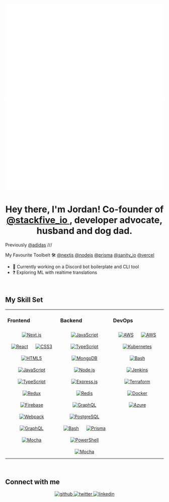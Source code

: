 <div align="center">
  <img src="https://raw.githubusercontent.com/jordan-mcrae/github-stats/master/generated/overview.svg#gh-dark-mode-only" />
  <img src="https://raw.githubusercontent.com/jordan-mcrae/github-stats/master/generated/languages.svg#gh-dark-mode-only" />
</div>
  

# <div align="center">Hey there, I'm Jordan! Co-founder of [@stackfive_io ](https://stackfive.io), developer advocate, husband and dog dad.

Previously [@adidas](https://github.com/adidas) ///

My Favourite Toolbelt 🛠
[@nextjs](https://nextjs.org/) 
[@nodejs](https://nodejs.org/en/)
[@prisma](prisma.io)
[@sanity_io](https://sanity.io/)
[@vercel](https://vercel.com/)</div>  

- 🔭 Currently working on a Discord bot boilerplate and CLI tool  
- ❓ Exploring ML with realtime translations  

<br/>  

## My Skill Set  
<table><tr><td valign="top" width="33%">

### Frontend  
<div align="center">
  <a href="https://nextjs.org/" target="_blank"><img style="margin: 10px"
    src="https://assets.vercel.com/image/upload/v1607554385/repositories/next-js/next-logo.png" alt="Next.js" height="50" /></a>
  <a href="https://reactjs.org/" target="_blank"><img style="margin: 10px"
      src="https://profilinator.rishav.dev/skills-assets/react-original-wordmark.svg" alt="React" height="50" /></a>
  <a href="https://www.w3schools.com/css/" target="_blank"><img style="margin: 10px"
      src="https://profilinator.rishav.dev/skills-assets/css3-original-wordmark.svg" alt="CSS3" height="50" /></a>
  <a href="https://en.wikipedia.org/wiki/HTML5" target="_blank"><img style="margin: 10px"
      src="https://profilinator.rishav.dev/skills-assets/html5-original-wordmark.svg" alt="HTML5" height="50" /></a>
  <a href="https://www.javascript.com/" target="_blank"><img style="margin: 10px"
      src="https://profilinator.rishav.dev/skills-assets/javascript-original.svg" alt="JavaScript" height="50" /></a>
  <a href="https://www.typescriptlang.org/" target="_blank"><img style="margin: 10px"
      src="https://profilinator.rishav.dev/skills-assets/typescript-original.svg" alt="TypeScript" height="50" /></a>
  <a href="https://redux.js.org/" target="_blank"><img style="margin: 10px"
      src="https://profilinator.rishav.dev/skills-assets/redux-original.svg" alt="Redux" height="50" /></a>
  <a href="https://firebase.google.com/" target="_blank"><img style="margin: 10px"
      src="https://profilinator.rishav.dev/skills-assets/firebase.png" alt="Firebase" height="50" /></a>
  <a href="https://webpack.js.org/" target="_blank"><img style="margin: 10px"
      src="https://profilinator.rishav.dev/skills-assets/webpack-original.svg" alt="Webpack" height="50" /></a>
  <a href="https://graphql.org/" target="_blank"><img style="margin: 10px"
      src="https://profilinator.rishav.dev/skills-assets/graphql.png" alt="GraphQL" height="50" /></a>
  <a href="https://mochajs.org/" target="_blank"><img style="margin: 10px"
      src="https://profilinator.rishav.dev/skills-assets/mocha.png" alt="Mocha" height="50" /></a>
</div>

</td><td valign="top" width="33%">

### Backend  
<div align="center">
  <a href="https://www.javascript.com/" target="_blank"><img style="margin: 10px"
      src="https://profilinator.rishav.dev/skills-assets/javascript-original.svg" alt="JavaScript" height="50" /></a>
  <a href="https://www.typescriptlang.org/" target="_blank"><img style="margin: 10px"
      src="https://profilinator.rishav.dev/skills-assets/typescript-original.svg" alt="TypeScript" height="50" /></a>
  <a href="https://www.mongodb.com/" target="_blank"><img style="margin: 10px"
      src="https://profilinator.rishav.dev/skills-assets/mongodb-original-wordmark.svg" alt="MongoDB" height="50" /></a>
  <a href="https://nodejs.org/" target="_blank"><img style="margin: 10px"
      src="https://profilinator.rishav.dev/skills-assets/nodejs-original-wordmark.svg" alt="Node.js" height="50" /></a>
  <a href="https://expressjs.com/" target="_blank"><img style="margin: 10px"
      src="https://profilinator.rishav.dev/skills-assets/express-original-wordmark.svg" alt="Express.js"
      height="50" /></a>
  <a href="https://redis.io/" target="_blank"><img style="margin: 10px"
      src="https://profilinator.rishav.dev/skills-assets/redis-original-wordmark.svg" alt="Redis" height="50" /></a>
  <a href="https://graphql.org/" target="_blank"><img style="margin: 10px"
      src="https://profilinator.rishav.dev/skills-assets/graphql.png" alt="GraphQL" height="50" /></a>
  <a href="https://www.postgresql.org/" target="_blank"><img style="margin: 10px"
      src="https://profilinator.rishav.dev/skills-assets/postgresql-original-wordmark.svg" alt="PostgreSQL"
      height="50" /></a>
  <a href="https://www.gnu.org/software/bash/" target="_blank"><img style="margin: 10px"
      src="https://profilinator.rishav.dev/skills-assets/gnu_bash-icon.svg" alt="Bash" height="50" /></a>
  <a href="https://www.prisma.io/" target="_blank"><img style="margin: 10px"
      src="https://profilinator.rishav.dev/skills-assets/prisma.png" alt="Prisma" height="50" /></a>
  <a href="https://docs.microsoft.com/en-us/powershell/" target="_blank"><img style="margin: 10px"
      src="https://profilinator.rishav.dev/skills-assets/powershell.png" alt="PowerShell" height="50" /></a>
  <a href="https://mochajs.org/" target="_blank"><img style="margin: 10px"
      src="https://profilinator.rishav.dev/skills-assets/mocha.png" alt="Mocha" height="50" /></a>
</div>

</td><td valign="top" width="33%">

### DevOps  
<div align="center">
  <a href="https://vercel.com/" target="_blank"><img style="margin: 10px"
      src="https://avatars.githubusercontent.com/u/14985020?s=200&v=4" alt="AWS"
      height="50" /></a>
  <a href="https://aws.amazon.com/" target="_blank"><img style="margin: 10px"
      src="https://profilinator.rishav.dev/skills-assets/amazonwebservices-original-wordmark.svg" alt="AWS"
      height="50" /></a>
  <a href="https://kubernetes.io/" target="_blank"><img style="margin: 10px"
      src="https://profilinator.rishav.dev/skills-assets/kubernetes-icon.svg" alt="Kubernetes" height="50" /></a>
  <a href="https://www.gnu.org/software/bash/" target="_blank"><img style="margin: 10px"
      src="https://profilinator.rishav.dev/skills-assets/gnu_bash-icon.svg" alt="Bash" height="50" /></a>
  <a href="https://www.jenkins.io/" target="_blank"><img style="margin: 10px"
      src="https://profilinator.rishav.dev/skills-assets/jenkins-icon.svg" alt="Jenkins" height="50" /></a>
  <a href="https://www.terraform.io/" target="_blank"><img style="margin: 10px"
      src="https://profilinator.rishav.dev/skills-assets/terraformio-icon.svg" alt="Terraform" height="50" /></a>
  <a href="https://www.docker.com/" target="_blank"><img style="margin: 10px"
      src="https://profilinator.rishav.dev/skills-assets/docker-original-wordmark.svg" alt="Docker" height="50" /></a>
  <a href="https://azure.microsoft.com/en-in/" target="_blank"><img style="margin: 10px"
      src="https://profilinator.rishav.dev/skills-assets/microsoft_azure-icon.svg" alt="Azure" height="50" /></a>
</div>


</td></tr></table>  

<br/>  

## Connect with me  
<div align="center">
<a href="https://github.com/jordan-mcrae" target="_blank">
<img src=https://img.shields.io/badge/github-%2324292e.svg?&style=for-the-badge&logo=github&logoColor=white alt=github style="margin-bottom: 5px;" />
</a>
<a href="https://twitter.com/jordandmcrae" target="_blank">
<img src=https://img.shields.io/badge/twitter-%2300acee.svg?&style=for-the-badge&logo=twitter&logoColor=white alt=twitter style="margin-bottom: 5px;" />
</a>
<a href="https://linkedin.com/in/jordandavidmcrae" target="_blank">
<img src=https://img.shields.io/badge/linkedin-%231E77B5.svg?&style=for-the-badge&logo=linkedin&logoColor=white alt=linkedin style="margin-bottom: 5px;" />
</a>  
</div>  
